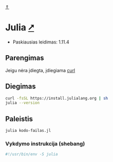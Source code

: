 [&uArr;](./readme.md)

# Julia [&#x2B67;](https://julialang.org/)

* Paskiausias leidimas: 1.11.4

## Parengimas

Jeigu nėra įdiegta, įdiegiama [curl](../utils/curl.md)

## Diegimas

```bash
curl -fsSL https://install.julialang.org | sh
julia --version
```

<!--Kompiliatorius reikalingas tik kompiliuojant. Eksperimentinė versija <https://jbytecode.github.io/juliac>.

```bash
juliaup add nightly
julia +nightly --version
bash juliac_download.sh
```
-->

## Paleistis

```bash
julia kodo-failas.jl
```

### Vykdymo instrukcija (shebang)

```bash
#!/usr/bin/env -S julia
```

<!-- ## Kompiliavimas

```bash
julia +nightly juliac.jl --output-exe julia_sys-upgrade.bin --trim julia_sys-upgrade.jl --experimental
```
-->
